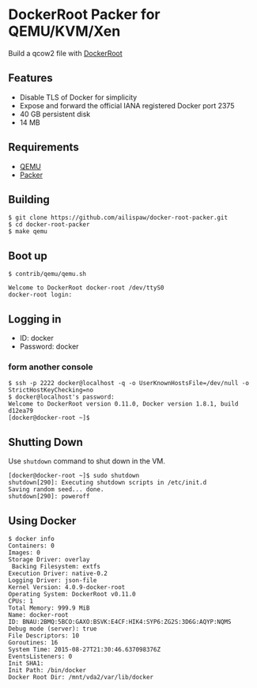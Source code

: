 # DockerRoot Packer for QEMU/KVM/Xen

Build a qcow2 file with [DockerRoot](https://github.com/ailispaw/docker-root)

## Features

- Disable TLS of Docker for simplicity
- Expose and forward the official IANA registered Docker port 2375
- 40 GB persistent disk
- 14 MB

## Requirements

- [QEMU](www.qemu.org)
- [Packer](https://packer.io/)

## Building

```
$ git clone https://github.com/ailispaw/docker-root-packer.git
$ cd docker-root-packer
$ make qemu
```

## Boot up

```
$ contrib/qemu/qemu.sh

Welcome to DockerRoot docker-root /dev/ttyS0
docker-root login: 
```

## Logging in

- ID: docker
- Password: docker


### form another console
```
$ ssh -p 2222 docker@localhost -q -o UserKnownHostsFile=/dev/null -o StrictHostKeyChecking=no
$ docker@localhost's password: 
Welcome to DockerRoot version 0.11.0, Docker version 1.8.1, build d12ea79
[docker@docker-root ~]$ 
```

## Shutting Down

Use `shutdown` command to shut down in the VM.

```
[docker@docker-root ~]$ sudo shutdown
shutdown[290]: Executing shutdown scripts in /etc/init.d
Saving random seed... done.
shutdown[290]: poweroff
```


## Using Docker

```
$ docker info
Containers: 0
Images: 0
Storage Driver: overlay
 Backing Filesystem: extfs
Execution Driver: native-0.2
Logging Driver: json-file
Kernel Version: 4.0.9-docker-root
Operating System: DockerRoot v0.11.0
CPUs: 1
Total Memory: 999.9 MiB
Name: docker-root
ID: BNAU:2BMQ:5BCO:GAXO:BSVK:E4CF:HIK4:SYP6:ZG2S:3D6G:AQYP:NQMS
Debug mode (server): true
File Descriptors: 10
Goroutines: 16
System Time: 2015-08-27T21:30:46.637098376Z
EventsListeners: 0
Init SHA1:
Init Path: /bin/docker
Docker Root Dir: /mnt/vda2/var/lib/docker
```